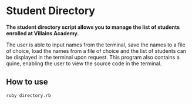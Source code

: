 # Student Directory #

**The student directory script allows you to manage the list of students enrolled at Villains Academy.**

The user is able to input names from the terminal, save the names to a file of choice, load the names from a file of choice and the list of students can be displayed in the terminal upon request. This program also contains a quine, enabling the user to view the source code in the terminal.

## How to use ##

```shell
ruby directory.rb
```
